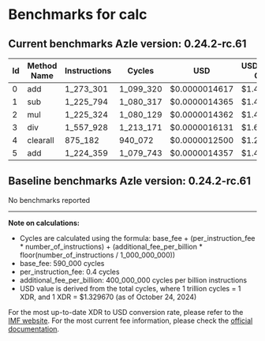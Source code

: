 # Benchmarks for calc

## Current benchmarks Azle version: 0.24.2-rc.61

| Id  | Method Name | Instructions | Cycles    | USD           | USD/Million Calls |
| --- | ----------- | ------------ | --------- | ------------- | ----------------- |
| 0   | add         | 1_273_301    | 1_099_320 | $0.0000014617 | $1.46             |
| 1   | sub         | 1_225_794    | 1_080_317 | $0.0000014365 | $1.43             |
| 2   | mul         | 1_225_324    | 1_080_129 | $0.0000014362 | $1.43             |
| 3   | div         | 1_557_928    | 1_213_171 | $0.0000016131 | $1.61             |
| 4   | clearall    | 875_182      | 940_072   | $0.0000012500 | $1.24             |
| 5   | add         | 1_224_359    | 1_079_743 | $0.0000014357 | $1.43             |

## Baseline benchmarks Azle version: 0.24.2-rc.61

No benchmarks reported

---

**Note on calculations:**

-   Cycles are calculated using the formula: base_fee + (per_instruction_fee \* number_of_instructions) + (additional_fee_per_billion \* floor(number_of_instructions / 1_000_000_000))
-   base_fee: 590_000 cycles
-   per_instruction_fee: 0.4 cycles
-   additional_fee_per_billion: 400_000_000 cycles per billion instructions
-   USD value is derived from the total cycles, where 1 trillion cycles = 1 XDR, and 1 XDR = $1.329670 (as of October 24, 2024)

For the most up-to-date XDR to USD conversion rate, please refer to the [IMF website](https://www.imf.org/external/np/fin/data/rms_sdrv.aspx).
For the most current fee information, please check the [official documentation](https://internetcomputer.org/docs/current/developer-docs/gas-cost#execution).
